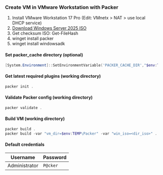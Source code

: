 ### Create VM in VMware Workstation with Packer

1. Install VMware Workstation 17 Pro (Edit: VMnetx > NAT > use local DHCP service)
2. [Download Windows Server 2025 ISO](https://www.microsoft.com/en-us/evalcenter/download-windows-server-2025)
3. Get checksum ISO: Get-FileHash <iso>
4. winget install packer
5. winget install windowsadk

#### Set packer_cache directory (optional)

```powershell
[System.Environment]::SetEnvironmentVariable('PACKER_CACHE_DIR',"$env:TEMP", 'User')
```

#### Get latest required plugins (working directory)

```powershell
packer init .
```

#### Validate Packer config (working directory)

```powershell
packer validate .
```

#### Build VM (working directory)

```powershell
packer build .
packer build -var "vm_dir=$env:TEMP\Packer" -var "win_iso=<dir_iso>" .
```

#### Default credentials

| Username      | Password    |
| ------------- | ----------- |
| Administrator | `P@cker`    |